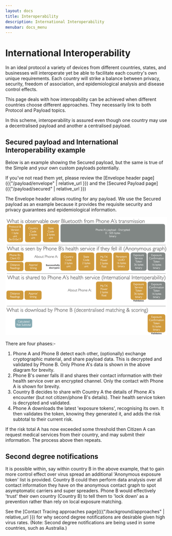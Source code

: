 ```yaml
---
layout: docs
title: Interoperability
description: International Interoperability
menubar: docs_menu
---
```


# International Interoperability

In an ideal protocol a variety of devices from different countries, states, and businesses will interoperate yet
be able to facilitate each country's own unique requirements. Each country will strike a balance between privacy, security,
freedom of association, and epidemiological analysis and disease control effects.

This page deals with how interopability can be achieved when different countries choose different approaches. They necessarily link to both Protocol and Payload topics.

In this scheme, interoperability is assured even though one country may use a decentralised payload and another a centralised payload.

## Secured payload and International Interoperability example

Below is an example showing the Secured payload, but the same is true of the Simple and your own custom payloads potentially.

If you've not read them yet, please review the
[Envelope header page]({{"/payload/envelope" | relative_url }})
and the
[Secured Payload page]({{"/payload/secured" | relative_url }})

The Envelope header allows routing for any payload. We use the Secured payload as an example because it
provides the requisite security and privacy guarantees and epidemiological information.


![International Interoperability stages](../images/SecuredPayloadInternationalInterop.png)

There are four phases:-

1. Phone A and Phone B detect each other, (optionally) exchange cryptographic material, and share payload data. This is decrypted and validated by Phone B. Only Phone A's data is shown in the above diagram for brevity.
2. Phone B's owner falls ill and shares their contact information with their health service over an encrypted channel. Only the contact with Phone A is shown for brevity.
3. Country B decides to share with Country A the details of Phone A's encounter (but not citizen/phone B's details). Their health service token is decrypted and validated.
4. Phone A downloads the latest 'exposure tokens', recognising its own. It then validates the token, knowing they generated it, and adds the risk subtotal to their current risk.

If the risk total A has now exceeded some threshold then Citizen A can request medical services from their country, and may submit their information. The process above then repeats.

## Second degree notifications

It is possible within, say within country B in the above example, that to gain more control effect over virus spread an additional 'Anonymous exposure token' list is provided. 
Country B could then perform data analysis over all contact information they have on the anonymous contact graph to spot asymptomatic carriers and super spreaders.
Phone B would effectively 'trust' their own country (Country B) to tell them to 'lock down' as a prevention rather than rely on local exposure matching. 

See the [Contact Tracing approaches page]({{"/background/approaches" | relative_url }})
for why second degree notifications are desirable given high virus rates. 
(Note: Second degree notifications are being used in some countries, such as Australia.)
